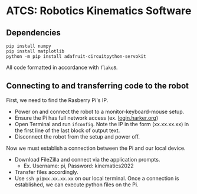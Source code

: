 # ATCS: Robotics Kinematics Software

## Dependencies
```
pip install numpy
pip install matplotlib
python -m pip install adafruit-circuitpython-servokit
```
All code formatted in accordance with `flake8`.

## Connecting to and transferring code to the robot
First, we need to find the Rasberry Pi's IP.

- Power on and connect the robot to a monitor-keyboard-mouse setup.
- Ensure the Pi has full network access (ex. [login.harker.org](url))
- Open Terminal and run `ifconfig`. Note the IP in the form (xx.xx.xx.xx) in the first line of the last block of output text.
- Disconnect the robot from the setup and power off.

Now we must establish a connection between the Pi and our local device.

- Download FileZilla and connect via the application prompts.
  - Ex. Username: pi, Password: kinematics2022
- Transfer files accordingly.
- Use `ssh pi@xx.xx.xx.xx` on our local terminal. Once a connection is established, we can execute python files on the Pi.



